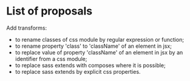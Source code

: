 # List of proposals

Add transforms:
* to rename classes of css module by regular expression or function;
* to rename property 'class' to 'className' of an element in jsx;
* to replace value of property 'className' of an element in jsx
by an identifier from a css module;
* to replace sass extends with composes where it is possible;
* to replace sass extends by explicit css properties.
